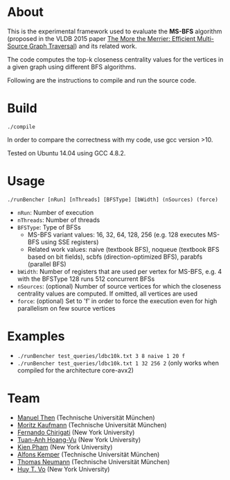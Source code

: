 # About

This is the experimental framework used to evaluate the **MS-BFS** algorithm (proposed in the VLDB 2015 paper [The More the Merrier: Efficient Multi-Source Graph Traversal](http://www.vldb.org/pvldb/vol8/p449-then.pdf)) and its related work.

The code computes the top-k closeness centrality values for the vertices in a given graph using different BFS algorithms.

Following are the instructions to compile and run the source code.

# Build
`./compile`

In order to compare the correctness with my code, use gcc version >10.


Tested on Ubuntu 14.04 using GCC 4.8.2.

# Usage
`./runBencher [nRun] [nThreads] [BFSType] [bWidth] (nSources) (force)`

- `nRun`:     Number of execution
- `nThreads`: Number of threads
- `BFSType`:  Type of BFSs
  - MS-BFS variant values: 16, 32, 64, 128, 256 (e.g. 128 executes MS-BFS using SSE registers)
  - Related work values: naive (textbook BFS), noqueue (textbook BFS based on bit fields), scbfs (direction-optimized BFS), parabfs (parallel BFS)
- `bWidth`:   Number of registers that are used per vertex for MS-BFS, e.g. 4 with the BFSType 128 runs 512 concurrent BFSs
- `nSources`: (optional) Number of source vertices for which the closeness centrality values are computed. If omitted, all vertices are used
- `force`:    (optional) Set to 'f' in order to force the execution even for high parallelism on few source vertices

# Examples
- `./runBencher test_queries/ldbc10k.txt 3 8 naive 1 20 f`
- `./runBencher test_queries/ldbc10k.txt 1 32 256 2` (only works when compiled for the architecture core-avx2)

# Team

- [Manuel Then](http://www-db.in.tum.de/~then/) (Technische Universität München)
- [Moritz Kaufmann](http://www-db.in.tum.de/~kaufmann/) (Technische Universität München)
- [Fernando Chirigati](http://bigdata.poly.edu/~fchirigati/) (New York University)
- [Tuan-Anh Hoang-Vu](http://bigdata.poly.edu/~tuananh/) (New York University)
- [Kien Pham](http://bigdata.poly.edu/~kienpham/) (New York University)
- [Alfons Kemper](http://www3.in.tum.de/~kemper/) (Technische Universität München)
- [Thomas Neumann](http://www-db.in.tum.de/~neumann/) (Technische Universität München)
- [Huy T. Vo](http://serv.cusp.nyu.edu/~hvo/) (New York University)
